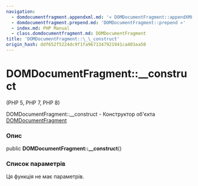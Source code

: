 ```yaml
---
navigation:
  - domdocumentfragment.appendxml.md: '« DOMDocumentFragment::appendXML'
  - domdocumentfragment.prepend.md: 'DOMDocumentFragment::prepend »'
  - index.md: PHP Manual
  - class.domdocumentfragment.md: DOMDocumentFragment
title: 'DOMDocumentFragment::\_\_construct'
origin_hash: ddf652f5224dc9f1fa9671347921941ca401ea50
---
```

# DOMDocumentFragment::\_\_construct

(PHP 5, PHP 7, PHP 8)

DOMDocumentFragment::\_\_construct - Конструктор об'єкта [DOMDocumentFragment](class.domdocumentfragment.md)

### Опис

public **DOMDocumentFragment::\_\_construct**()

### Список параметрів

Ця функція не має параметрів.
